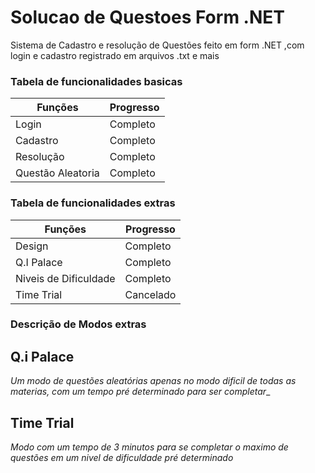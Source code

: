 # Solucao de Questoes Form .NET
Sistema de Cadastro e resolução de Questões feito em form .NET ,com login e cadastro registrado em arquivos .txt e mais

### Tabela de funcionalidades basicas
|Funções|Progresso|
|-------|---------|
|Login|Completo|
|Cadastro|Completo|
|Resolução|Completo|
|Questão Aleatoria|Completo|

### Tabela de funcionalidades extras
|Funções|Progresso|
|-------|---------|
|Design|Completo|
|Q.I Palace|Completo|
|Niveis de Dificuldade|Completo|
|Time Trial|Cancelado|

### Descrição de Modos extras 

## Q.i Palace
_Um modo de questões aleatórias apenas no modo dificil de todas as materias, com um tempo pré determinado para ser completar__ 

## Time Trial
_Modo com um tempo de 3 minutos para se completar o maximo de questões em um nivel de dificuldade pré determinado_
